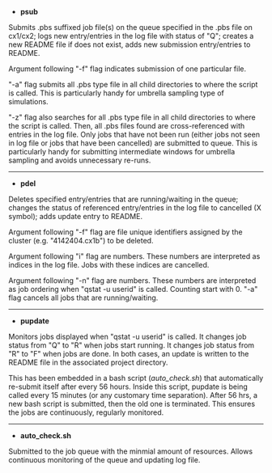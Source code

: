 - **psub**  

Submits .pbs suffixed job file(s) on the queue specified in the .pbs file on cx1/cx2; logs
new entry/entries in the log file with status of "Q"; creates a new README file if does not
exist, adds new submission entry/entries to README.

Argument following "-f" flag indicates submission of one particular file.

"-a" flag submits all .pbs type file in all child directories to where the script is called. This is particularly handy for umbrella sampling type of simulations.

"-z" flag also searches for all .pbs type file in all child directories to where the script is called. Then, all .pbs files found are cross-referenced with entries in the log file. Only jobs that have
not been run (either jobs not seen in log file or jobs that have been cancelled) are submitted to queue. This is particularly handy for submitting intermediate windows for umbrella
sampling and avoids unnecessary re-runs.


---

- **pdel**  

Deletes specified entry/entries that are running/waiting in the queue; changes the status of referenced entry/entries in the log file to cancelled (X symbol); adds update entry to README.

Argument following "-f" flag are file unique identifiers assigned by the cluster (e.g. "4142404.cx1b") to be deleted.

Argument following "i" flag are numbers. These numbers are interpreted as indices in the log file. Jobs with these indices are cancelled.

Argument following "-n" flag are numbers. These numbers are interpreted as job ordering when "qstat -u userid" is called. Counting start with 0.
"-a" flag cancels all jobs that are running/waiting.

---


- **pupdate**

Monitors jobs displayed when "qstat -u userid" is called. It changes job status from "Q" to "R" when jobs start running. It changes job status from "R" to "F" when jobs are done. In both cases, an update is written to the README file in the associated project directory.

This has been embedded in a bash script (*auto_check.sh*) that automatically re-submit itself after every 56 hours. Inside this script, pupdate is being called every 15 minutes (or any customary time separation). After 56 hrs, a new bash script is submitted, then the old one is terminated. This ensures the jobs are continuously, regularly monitored.

---

- **auto_check.sh**

Submitted to the job queue with the minmial amount of resources. Allows continuous monitoring of the queue and updating log file.
